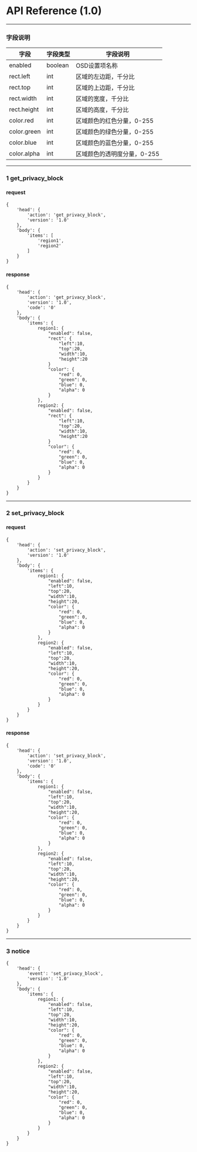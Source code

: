 # API Reference (1.0)
---

### 字段说明
字段|字段类型|字段说明
---|---|---
enabled|boolean|OSD设置项名称
rect.left|int|区域的左边距，千分比
rect.top|int|区域的上边距，千分比
rect.width|int|区域的宽度，千分比
rect.height|int|区域的高度，千分比
color.red|int|区域颜色的红色分量，0-255
color.green|int|区域颜色的绿色分量，0-255
color.blue|int|区域颜色的蓝色分量，0-255
color.alpha|int|区域颜色的透明度分量，0-255

---
### 1 get_privacy_block
#### request

	{
		'head': {
			'action': 'get_privacy_block',
			'version': '1.0'
		},
		'body': {
			'items': [
				'region1',
				'region2'
			]
		}
	}

#### response

	{
		'head': {
			'action': 'get_privacy_block',
			'version': '1.0',
			'code': '0'
		},
		'body': {
			'items': {
				region1: {
					"enabled": false,
					"rect": {
						"left":10,
						"top":20,
						"width":10,
						"height":20
					}
					"color": {
						"red": 0,
						"green": 0,
						"blue": 0,
						"alpha": 0
					}
				},
				region2: {
					"enabled": false,
					"rect": {
						"left":10,
						"top":20,
						"width":10,
						"height":20
					}
					"color": {
						"red": 0,
						"green": 0,
						"blue": 0,
						"alpha": 0
					}
				}
			}
		}
	}

---
### 2 set_privacy_block
#### request

	{
		'head': {
			'action': 'set_privacy_block',
			'version': '1.0'
		},
		'body': {
			'items': {
				region1: {
					"enabled": false,
					"left":10,
					"top":20,
					"width":10,
					"height":20,
					"color": {
						"red": 0,
						"green": 0,
						"blue": 0,
						"alpha": 0
					}
				},
				region2: {
					"enabled": false,
					"left":10,
					"top":20,
					"width":10,
					"height":20,
					"color": {
						"red": 0,
						"green": 0,
						"blue": 0,
						"alpha": 0
					}
				}
			}
		}
	}

#### response

	{
		'head': {
			'action': 'set_privacy_block',
			'version': '1.0',
			'code': '0'
		},
		'body': {
			'items': {
				region1: {
					"enabled": false,
					"left":10,
					"top":20,
					"width":10,
					"height":20,
					"color": {
						"red": 0,
						"green": 0,
						"blue": 0,
						"alpha": 0
					}
				},
				region2: {
					"enabled": false,
					"left":10,
					"top":20,
					"width":10,
					"height":20,
					"color": {
						"red": 0,
						"green": 0,
						"blue": 0,
						"alpha": 0
					}
				}
			}
		}
	}

---
### 3 notice

	{
		'head': {
			'event': 'set_privacy_block',
			'version': '1.0'
		},
		'body': {
			'items': {
				region1: {
					"enabled": false,
					"left":10,
					"top":20,
					"width":10,
					"height":20,
					"color": {
						"red": 0,
						"green": 0,
						"blue": 0,
						"alpha": 0
					}
				},
				region2: {
					"enabled": false,
					"left":10,
					"top":20,
					"width":10,
					"height":20,
					"color": {
						"red": 0,
						"green": 0,
						"blue": 0,
						"alpha": 0
					}
				}
			}
		}
	}